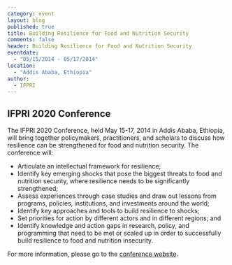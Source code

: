 ```yaml
---
category: event
layout: blog
published: true
title: Building Resilience for Food and Nutrition Security
comments: false
header: Building Resilience for Food and Nutrition Security
eventdate: 
  - "05/15/2014 - 05/17/2014"
location: 
  - "Addis Ababa, Ethiopia"
author: 
  - IFPRI
---
```


## IFPRI 2020 Conference

The IFPRI 2020 Conference, held May 15-17, 2014 in Addis Ababa, Ethiopia, will bring together policymakers, practitioners, and scholars to discuss how resilience can be strengthened for food and nutrition security. The conference will:

- Articulate an intellectual framework for resilience;
- Identify key emerging shocks that pose the biggest threats to food and nutrition security, where resilience needs to be significantly strengthened;
- Assess experiences through case studies and draw out lessons from programs, policies, institutions, and investments around the world;
- Identify key approaches and tools to build resilience to shocks;
- Set priorities for action by different actors and in different regions; and
- Identify knowledge and action gaps in research, policy, and programming that need to be met or scaled up in order to successfully build resilience to food and nutrition insecurity.

For more information, please go to the [conference website](http://www.2020resilience.ifpri.info/).